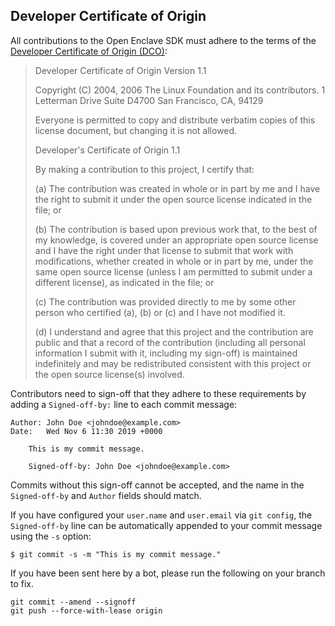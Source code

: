 Developer Certificate of Origin
------------------------------

All contributions to the Open Enclave SDK must adhere to the terms of the
[Developer Certificate of Origin (DCO)](https://developercertificate.org/):

> Developer Certificate of Origin
> Version 1.1
>
> Copyright (C) 2004, 2006 The Linux Foundation and its contributors.
> 1 Letterman Drive
> Suite D4700
> San Francisco, CA, 94129
>
> Everyone is permitted to copy and distribute verbatim copies of this
> license document, but changing it is not allowed.
>
> Developer's Certificate of Origin 1.1
>
> By making a contribution to this project, I certify that:
>
> (a) The contribution was created in whole or in part by me and I
>    have the right to submit it under the open source license
>    indicated in the file; or
>
> (b) The contribution is based upon previous work that, to the best
>    of my knowledge, is covered under an appropriate open source
>    license and I have the right under that license to submit that
>    work with modifications, whether created in whole or in part
>    by me, under the same open source license (unless I am
>    permitted to submit under a different license), as indicated
>    in the file; or
>
> (c) The contribution was provided directly to me by some other
>    person who certified (a), (b) or (c) and I have not modified
>    it.
>
> (d) I understand and agree that this project and the contribution
>    are public and that a record of the contribution (including all
>    personal information I submit with it, including my sign-off) is
>    maintained indefinitely and may be redistributed consistent with
>    this project or the open source license(s) involved.

Contributors need to sign-off that they adhere to these requirements by adding
a `Signed-off-by:` line to each commit message:

```
Author: John Doe <johndoe@example.com>
Date:   Wed Nov 6 11:30 2019 +0000

    This is my commit message.

    Signed-off-by: John Doe <johndoe@example.com>
```

Commits without this sign-off cannot be accepted, and the name in the
`Signed-off-by` and `Author` fields should match.

If you have configured your `user.name` and `user.email` via `git config`,
the `Signed-off-by` line can be automatically appended to your commit message
using the `-s` option:

```
$ git commit -s -m "This is my commit message."
```

If you have been sent here by a bot, please run the following on your branch to fix.

```
git commit --amend --signoff
git push --force-with-lease origin
```